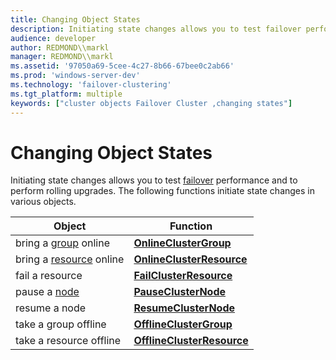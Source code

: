 ```yaml
---
title: Changing Object States
description: Initiating state changes allows you to test failover performance and to perform rolling upgrades. The following functions initiate state changes in various objects.
audience: developer
author: REDMOND\\markl
manager: REDMOND\\markl
ms.assetid: '97050a69-5cee-4c27-8b66-67bee0c2ab66'
ms.prod: 'windows-server-dev'
ms.technology: 'failover-clustering'
ms.tgt_platform: multiple
keywords: ["cluster objects Failover Cluster ,changing states"]
---
```


# Changing Object States

Initiating state changes allows you to test [failover](failover.md) performance and to perform rolling upgrades. The following functions initiate state changes in various objects.



| Object                                   | Function                                                 |
|------------------------------------------|----------------------------------------------------------|
| bring a [group](groups.md) online       | [**OnlineClusterGroup**](onlineclustergroup.md)         |
| bring a [resource](resources.md) online | [**OnlineClusterResource**](onlineclusterresource.md)   |
| fail a resource                          | [**FailClusterResource**](failclusterresource.md)       |
| pause a [node](nodes.md)                | [**PauseClusterNode**](pauseclusternode.md)             |
| resume a node                            | [**ResumeClusterNode**](resumeclusternode.md)           |
| take a group offline                     | [**OfflineClusterGroup**](offlineclustergroup.md)       |
| take a resource offline                  | [**OfflineClusterResource**](offlineclusterresource.md) |



 

 

 




